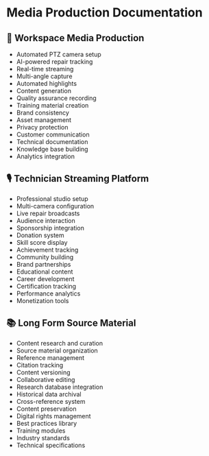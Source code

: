 # Media Production Documentation

## 🎥 Workspace Media Production
- Automated PTZ camera setup
- AI-powered repair tracking
- Real-time streaming
- Multi-angle capture
- Automated highlights
- Content generation
- Quality assurance recording
- Training material creation
- Brand consistency
- Asset management
- Privacy protection
- Customer communication
- Technical documentation
- Knowledge base building
- Analytics integration

## 🎙️ Technician Streaming Platform
- Professional studio setup
- Multi-camera configuration
- Live repair broadcasts
- Audience interaction
- Sponsorship integration
- Donation system
- Skill score display
- Achievement tracking
- Community building
- Brand partnerships
- Educational content
- Career development
- Certification tracking
- Performance analytics
- Monetization tools

## 📚 Long Form Source Material
- Content research and curation
- Source material organization
- Reference management
- Citation tracking
- Content versioning
- Collaborative editing
- Research database integration
- Historical data archival
- Cross-reference system
- Content preservation
- Digital rights management
- Best practices library
- Training modules
- Industry standards
- Technical specifications